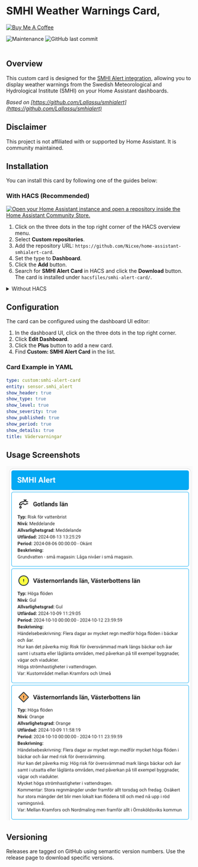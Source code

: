 # SMHI Weather Warnings Card,

<a href="https://buymeacoffee.com/niklasv" target="_blank"><img src="https://www.buymeacoffee.com/assets/img/custom_images/orange_img.png" alt="Buy Me A Coffee" style="height: auto !important;width: auto !important;" ></a>

<img alt="Maintenance" src="https://img.shields.io/maintenance/yes/2025"> <img alt="GitHub last commit" src="https://img.shields.io/github/last-commit/Nicxe/home-assistant-smhialert-card"><br><br>

## Overview
This custom card is designed for the [SMHI Alert integration](https://github.com/Nicxe/home-assistant-smhialert), allowing you to display weather warnings from the Swedish Meteorological and Hydrological Institute (SMHI) on your Home Assistant dashboards.

*Based on [https://github.com/Lallassu/smhialert](https://github.com/Lallassu/smhialert)*
## Disclaimer
This project is not affiliated with or supported by Home Assistant. It is community maintained.


## Installation

You can install this card by following one of the guides below:

### With HACS (Recommended)

[![Open your Home Assistant instance and open a repository inside the Home Assistant Community Store.](https://my.home-assistant.io/badges/hacs_repository.svg)](https://my.home-assistant.io/redirect/hacs_repository/?owner=Nicxe&repository=home-assistant-smhialert-card&category=plugin)


1. Click on the three dots in the top right corner of the HACS overview menu.
2. Select **Custom repositories**.
3. Add the repository URL: `https://github.com/Nicxe/home-assistant-smhialert-card`.
4. Set the type to **Dashboard**.
5. Click the **Add** button.
6. Search for **SMHI Alert Card** in HACS and click the **Download** button. The card is installed under `hacsfiles/smhi-alert-card/`.

<details>
<summary>Without HACS</summary>



1. Download `smhi-alert-card.js` and the SVG icons from the [latest release](https://github.com/Nicxe/home-assistant-smhialert-card/releases).
2. Copy these files into your `config/www` directory, e.g. `config/www/smhi-alert-card/`.
3. Add a reference to `smhi-alert-card.js` in your dashboard. There are two ways to do this:
    - **Using the UI:** Go to _Settings_ → _Dashboards_ → _More Options_ → _Resources_ → _Add Resource_. Set the URL as `/local/smhi-alert-card/smhi-alert-card.js` and set the _Resource type_ to `JavaScript Module`.
      **Note:** If you do not see the Resources menu, you need to enable _Advanced Mode_ in your _User Profile_.
    - **Using YAML:** Add the following code to the `lovelace` section of your configuration:
        ```yaml
        resources:
          - url: /local/smhi-alert-card/smhi-alert-card.js
            type: module
        ```

</details>
    
## Configuration

The card can be configured using the dashboard UI editor:

1. In the dashboard UI, click on the three dots in the top right corner.
2. Click **Edit Dashboard**.
3. Click the **Plus** button to add a new card.
4. Find **Custom: SMHI Alert Card** in the list.

### Card Example in YAML

```yaml
type: custom:smhi-alert-card
entity: sensor.smhi_alert
show_header: true
show_type: true
show_level: true
show_severity: true
show_published: true
show_period: true
show_details: true
title: Vädervarningar
```

## Usage Screenshots

![Screenshot](https://github.com/Nicxe/home-assistant-smhialert-card/blob/main/Screenshot_1.png)

## Versioning
Releases are tagged on GitHub using semantic version numbers. Use the release page to download specific versions.
